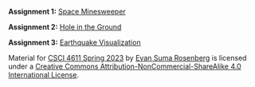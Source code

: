**Assignment 1:** [Space Minesweeper](https://csci-4611-spring-2023.github.io/Builds/Assignment-1)

**Assignment 2:** [Hole in the Ground](https://csci-4611-spring-2023.github.io/Builds/Assignment-2)

**Assignment 3:** [Earthquake Visualization](https://csci-4611-spring-2023.github.io/Builds/Assignment-3)

Material for [CSCI 4611 Spring 2023](https://csci-4611-spring-2023.github.io) by [Evan Suma Rosenberg](https://illusioneering.umn.edu/) is licensed under a [Creative Commons Attribution-NonCommercial-ShareAlike 4.0 International License](http://creativecommons.org/licenses/by-nc-sa/4.0/).